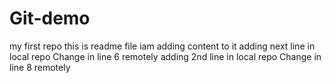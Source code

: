 # Git-demo
my first repo
this is readme file
iam adding content to it
adding next line in local repo
Change in line 6 remotely
adding 2nd line in local repo
Change in line 8 remotely
